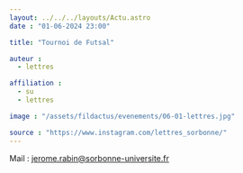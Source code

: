 ```yaml
---
layout: ../../../layouts/Actu.astro
date : "01-06-2024 23:00"

title: "Tournoi de Futsal"

auteur :
  - lettres

affiliation :
  - su
  - lettres

image : "/assets/fildactus/evenements/06-01-lettres.jpg"

source : "https://www.instagram.com/lettres_sorbonne/"
---
```


Mail : jerome.rabin@sorbonne-universite.fr